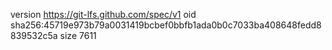 version https://git-lfs.github.com/spec/v1
oid sha256:45719e973b79a0031419bcbef0bbfb1ada0b0c7033ba408648fedd8839532c5a
size 7611
